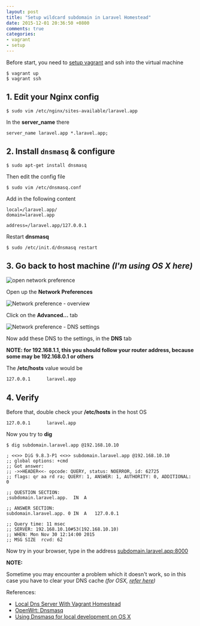 ```yaml
---
layout: post
title: "Setup wildcard subdomain in Laravel Homestead"
date: 2015-12-01 20:36:50 +0800
comments: true
categories: 
- vagrant
- setup
---
```


Before start, you need to [setup vagrant](http://jslim.net/blog/2015/10/31/vagrant-for-php-development-environment/) and ssh into the virtual machine

```
$ vagrant up
$ vagrant ssh
```

## 1. Edit your Nginx config

```
$ sudo vim /etc/nginx/sites-available/laravel.app
```

In the **server_name** there

```
server_name laravel.app *.laravel.app;
```

## 2. Install `dnsmasq` & configure

```
$ sudo apt-get install dnsmasq
```

Then edit the config file

```
$ sudo vim /etc/dnsmasq.conf
```

Add in the following content

```
local=/laravel.app/
domain=laravel.app

address=/laravel.app/127.0.0.1
```

Restart **dnsmasq**

```
$ sudo /etc/init.d/dnsmasq restart
```

## 3. Go back to host machine _(I'm using OS X here)_

![open network preference](http://jslim89.github.com/images/posts/2015-12-01-setup-wildcard-subdomain-in-laravel-homestead/network-preference-1.png)

Open up the **Network Preferences**

![Network preference - overview](http://jslim89.github.com/images/posts/2015-12-01-setup-wildcard-subdomain-in-laravel-homestead/network-preference-2.png)

Click on the **Advanced...** tab

![Network preference - DNS settings](http://jslim89.github.com/images/posts/2015-12-01-setup-wildcard-subdomain-in-laravel-homestead/network-preference-dns.png)

Now add these DNS to the settings, in the **DNS** tab

**NOTE: for 192.168.1.1, this you should follow your router address, because some may be 192.168.0.1 or others**

The **/etc/hosts** value would be

```
127.0.0.1      laravel.app
```

## 4. Verify

Before that, double check your **/etc/hosts** in the host OS

```
127.0.0.1      laravel.app
```

Now you try to **dig**

```
$ dig subdomain.laravel.app @192.168.10.10

; <<>> DiG 9.8.3-P1 <<>> subdomain.laravel.app @192.168.10.10
;; global options: +cmd
;; Got answer:
;; ->>HEADER<<- opcode: QUERY, status: NOERROR, id: 62725
;; flags: qr aa rd ra; QUERY: 1, ANSWER: 1, AUTHORITY: 0, ADDITIONAL: 0

;; QUESTION SECTION:
;subdomain.laravel.app.  IN  A

;; ANSWER SECTION:
subdomain.laravel.app. 0 IN  A   127.0.0.1

;; Query time: 11 msec
;; SERVER: 192.168.10.10#53(192.168.10.10)
;; WHEN: Mon Nov 30 12:14:00 2015
;; MSG SIZE  rcvd: 62
```

Now try in your browser, type in the address [subdomain.laravel.app:8000](subdomain.laravel.app:8000)

**NOTE:**

Sometime you may encounter a problem which it doesn't work, so in this case you have to clear your DNS cache _(for OSX, [refer here](https://support.apple.com/en-us/HT202516))_


References:

- [Local Dns Server With Vagrant Homestead](http://www.gufran.me/post/local-dns-server-with-vagrant-homestead/)
- [OpenWrt: Dnsmasq](https://wiki.openwrt.org/doc/howto/dhcp.dnsmasq)
- [Using Dnsmasq for local development on OS X](http://passingcuriosity.com/2013/dnsmasq-dev-osx/)
